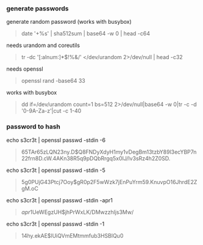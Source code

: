 ### generate passwords

generate random password (works with busybox)

> date '+%s' | sha512sum | base64 -w 0 | head -c64

needs urandom and coreutils

> tr -dc '[:alnum:]*$!%&/' </dev/urandom 2>/dev/null | head -c32

needs openssl

> openssl rand -base64 33

works with busybox

> dd if=/dev/urandom count=1 bs=512 2>/dev/null|base64 -w 0|tr -c -d '0-9A-Za-z'|cut -c 1-40

### password to hash

echo s3cr3t | openssl passwd -stdin -6

> $6$5TAr65zLQN23ny.D$Q8FNDyXdyH1my1vDegBm13tzbY89l3ecYBP7n22frn8D.cW.4AKn38R5q9pDQbRrgq5x0IJ/lv3sRz4h2Z0SD.

echo s3cr3t | openssl passwd -stdin -5

> $5$g0PUjG43Ptcj7Ooy$gR0p2F5wWzk7jEnPuYrm59.KnuvpO16JhrdE2ZgM.oC

echo s3cr3t | openssl passwd -stdin -apr1

> $apr1$UeWEgzUH$jhPrWxLK/DMwzzhljs3Mw/

echo s3cr3t | openssl passwd -stdin -1

> $1$4hy.ekAE$lUiQVmEMtmmfub3HSBlQu0

